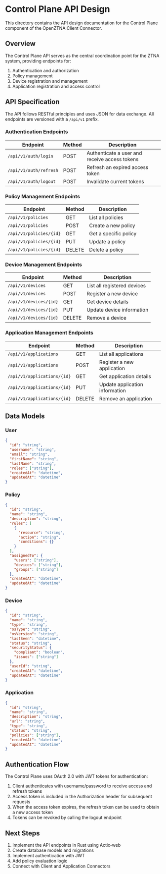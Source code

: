 # Control Plane API Design

This directory contains the API design documentation for the Control Plane component of the OpenZTNA Client Connector.

## Overview

The Control Plane API serves as the central coordination point for the ZTNA system, providing endpoints for:

1. Authentication and authorization
2. Policy management
3. Device registration and management
4. Application registration and access control

## API Specification

The API follows RESTful principles and uses JSON for data exchange. All endpoints are versioned with a `/api/v1` prefix.

### Authentication Endpoints

| Endpoint | Method | Description |
|----------|--------|-------------|
| `/api/v1/auth/login` | POST | Authenticate a user and receive access tokens |
| `/api/v1/auth/refresh` | POST | Refresh an expired access token |
| `/api/v1/auth/logout` | POST | Invalidate current tokens |

### Policy Management Endpoints

| Endpoint | Method | Description |
|----------|--------|-------------|
| `/api/v1/policies` | GET | List all policies |
| `/api/v1/policies` | POST | Create a new policy |
| `/api/v1/policies/{id}` | GET | Get a specific policy |
| `/api/v1/policies/{id}` | PUT | Update a policy |
| `/api/v1/policies/{id}` | DELETE | Delete a policy |

### Device Management Endpoints

| Endpoint | Method | Description |
|----------|--------|-------------|
| `/api/v1/devices` | GET | List all registered devices |
| `/api/v1/devices` | POST | Register a new device |
| `/api/v1/devices/{id}` | GET | Get device details |
| `/api/v1/devices/{id}` | PUT | Update device information |
| `/api/v1/devices/{id}` | DELETE | Remove a device |

### Application Management Endpoints

| Endpoint | Method | Description |
|----------|--------|-------------|
| `/api/v1/applications` | GET | List all applications |
| `/api/v1/applications` | POST | Register a new application |
| `/api/v1/applications/{id}` | GET | Get application details |
| `/api/v1/applications/{id}` | PUT | Update application information |
| `/api/v1/applications/{id}` | DELETE | Remove an application |

## Data Models

### User

```json
{
  "id": "string",
  "username": "string",
  "email": "string",
  "firstName": "string",
  "lastName": "string",
  "roles": ["string"],
  "createdAt": "datetime",
  "updatedAt": "datetime"
}
```

### Policy

```json
{
  "id": "string",
  "name": "string",
  "description": "string",
  "rules": [
    {
      "resource": "string",
      "action": "string",
      "conditions": {}
    }
  ],
  "assignedTo": {
    "users": ["string"],
    "devices": ["string"],
    "groups": ["string"]
  },
  "createdAt": "datetime",
  "updatedAt": "datetime"
}
```

### Device

```json
{
  "id": "string",
  "name": "string",
  "type": "string",
  "osType": "string",
  "osVersion": "string",
  "lastSeen": "datetime",
  "status": "string",
  "securityStatus": {
    "compliant": "boolean",
    "issues": ["string"]
  },
  "userId": "string",
  "createdAt": "datetime",
  "updatedAt": "datetime"
}
```

### Application

```json
{
  "id": "string",
  "name": "string",
  "description": "string",
  "url": "string",
  "type": "string",
  "status": "string",
  "policies": ["string"],
  "createdAt": "datetime",
  "updatedAt": "datetime"
}
```

## Authentication Flow

The Control Plane uses OAuth 2.0 with JWT tokens for authentication:

1. Client authenticates with username/password to receive access and refresh tokens
2. Access token is included in the Authorization header for subsequent requests
3. When the access token expires, the refresh token can be used to obtain a new access token
4. Tokens can be revoked by calling the logout endpoint

## Next Steps

1. Implement the API endpoints in Rust using Actix-web
2. Create database models and migrations
3. Implement authentication with JWT
4. Add policy evaluation logic
5. Connect with Client and Application Connectors